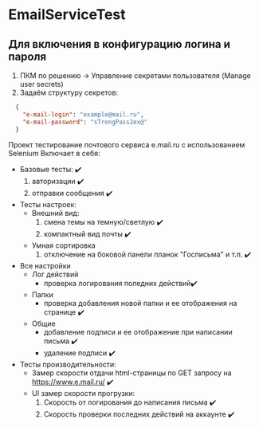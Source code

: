 # EmailServiceTest

## Для включения в конфигурацию логина и пароля
1. ПКМ по решению -> Управление секретами пользователя (Manage user secrets)
2. Задаём структуру секретов:
```json
  {  
    "e-mail-login": "example@mail.ru",  
    "e-mail-password": "sTrongPass2ex@"  
  }  
```
Проект тестирование почтового сервиса e.mail.ru с использованием Selenium
Включает в себя:
  - Базовые тесты: ✔️
    1. авторизации ✔️
    2. отправки сообщения ✔️
  - Тесты настроек:  
    - Внешний вид:  
      1. смена темы на темную/светлую ✔️
      2. компактный вид почты ✔️
    - Умная сортировка
      1. отключение на боковой панели планок "Госписьма" и т.п. ✔️
  - Все настройки 
    - Лог действий
      - проверка логирования поледних действий✔️
    - Папки
      - проверка добавления новой папки и ее отображения на странице ✔️
    - Общие
      - добавление подписи и ее отображение при написании письма ✔️
      - удаление подписи ✔️
  - Тесты производительности:  
    - Замер скорости отдачи html-страницы по GET запросу на https://www.e.mail.ru/ ✔️
    - UI замер скорости прогрузки:  
      1. Скорость от логирования до написания письма ✔️
      2. Скорость проверки последних действий на аккаунте ✔️
      
